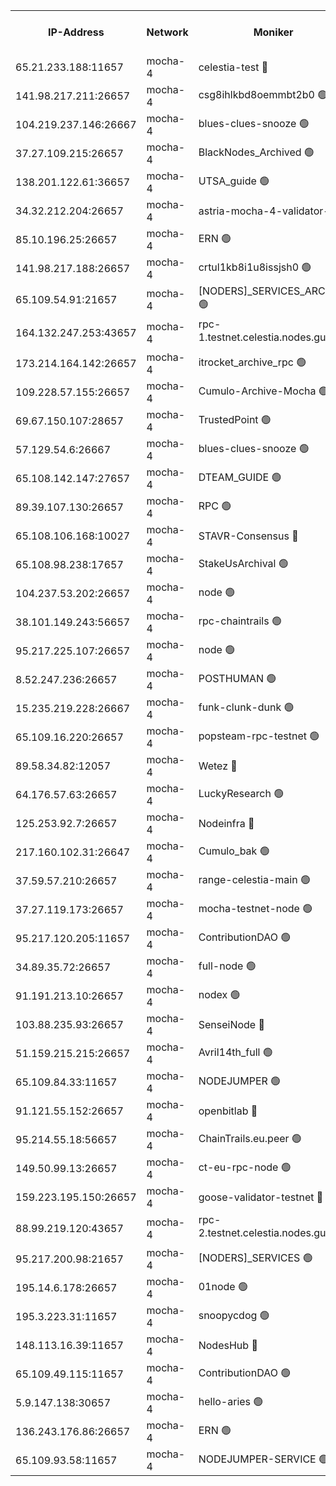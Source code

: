 


<table><tr><th>IP-Address</th><th>Network</th><th>Moniker</th><th>Latest Block Height</th><th>Earliest Block Height</th><th>Catching Up</th><th>Tx Index</th><th>Voting Power</th><th>Version</th><th>Scan Time</th></tr><tr><td>65.21.233.188:11657</td><td>mocha-4</td><td>celestia-test 🔴</td><td>3743543</td><td>0</td><td>False</td><td>on</td><td>1000010</td><td>3.2.0-mocha</td><td>2024-12-20T12:15:41.067861372UTC</td></tr><tr><td>141.98.217.211:26657</td><td>mocha-4</td><td>csg8ihlkbd8oemmbt2b0 🟢</td><td>3743512</td><td>1</td><td>False</td><td>on</td><td>0</td><td>3.1.1</td><td>2024-12-20T12:13:02.769618089UTC</td></tr><tr><td>104.219.237.146:26667</td><td>mocha-4</td><td>blues-clues-snooze 🟢</td><td>3743512</td><td>1</td><td>False</td><td>off</td><td>0</td><td>3.0.1-mocha</td><td>2024-12-20T12:13:03.589397498UTC</td></tr><tr><td>37.27.109.215:26657</td><td>mocha-4</td><td>BlackNodes_Archived 🟢</td><td>3743514</td><td>1</td><td>False</td><td>off</td><td>0</td><td>3.2.0</td><td>2024-12-20T12:13:12.218468689UTC</td></tr><tr><td>138.201.122.61:36657</td><td>mocha-4</td><td>UTSA_guide 🟢</td><td>3743514</td><td>1</td><td>False</td><td>on</td><td>0</td><td>3.2.0</td><td>2024-12-20T12:13:14.917487518UTC</td></tr><tr><td>34.32.212.204:26657</td><td>mocha-4</td><td>astria-mocha-4-validator-1 🔴</td><td>3743515</td><td>1</td><td>False</td><td>on</td><td>10509044</td><td>3.1.1</td><td>2024-12-20T12:13:15.285190655UTC</td></tr><tr><td>85.10.196.25:26657</td><td>mocha-4</td><td>ERN 🟢</td><td>3743516</td><td>1</td><td>False</td><td>on</td><td>0</td><td>3.2.0-mocha</td><td>2024-12-20T12:13:24.437601742UTC</td></tr><tr><td>141.98.217.188:26657</td><td>mocha-4</td><td>crtul1kb8i1u8issjsh0 🟢</td><td>3743519</td><td>1</td><td>False</td><td>on</td><td>0</td><td>3.1.1</td><td>2024-12-20T12:13:37.717425177UTC</td></tr><tr><td>65.109.54.91:21657</td><td>mocha-4</td><td>[NODERS]_SERVICES_ARCHIVE 🟢</td><td>3743523</td><td>1</td><td>False</td><td>on</td><td>0</td><td>3.2.0-mocha</td><td>2024-12-20T12:13:58.984822683UTC</td></tr><tr><td>164.132.247.253:43657</td><td>mocha-4</td><td>rpc-1.testnet.celestia.nodes.guru 🟢</td><td>3743525</td><td>1</td><td>False</td><td>on</td><td>0</td><td>3.0.2</td><td>2024-12-20T12:14:07.857049314UTC</td></tr><tr><td>173.214.164.142:26657</td><td>mocha-4</td><td>itrocket_archive_rpc 🟢</td><td>3743526</td><td>1</td><td>False</td><td>on</td><td>0</td><td>3.2.0-mocha</td><td>2024-12-20T12:14:11.265129642UTC</td></tr><tr><td>109.228.57.155:26657</td><td>mocha-4</td><td>Cumulo-Archive-Mocha 🟢</td><td>3743528</td><td>1</td><td>False</td><td>on</td><td>0</td><td>3.2.0-mocha</td><td>2024-12-20T12:14:24.432827035UTC</td></tr><tr><td>69.67.150.107:28657</td><td>mocha-4</td><td>TrustedPoint 🟢</td><td>3743529</td><td>1</td><td>False</td><td>on</td><td>0</td><td>3.1.1-mocha</td><td>2024-12-20T12:14:29.443511330UTC</td></tr><tr><td>57.129.54.6:26667</td><td>mocha-4</td><td>blues-clues-snooze 🟢</td><td>3743530</td><td>1</td><td>False</td><td>off</td><td>0</td><td>3.0.1-mocha</td><td>2024-12-20T12:14:34.446604505UTC</td></tr><tr><td>65.108.142.147:27657</td><td>mocha-4</td><td>DTEAM_GUIDE 🟢</td><td>3743538</td><td>1</td><td>False</td><td>on</td><td>0</td><td>3.2.0</td><td>2024-12-20T12:15:15.087810098UTC</td></tr><tr><td>89.39.107.130:26657</td><td>mocha-4</td><td>RPC 🟢</td><td>3743538</td><td>1</td><td>False</td><td>on</td><td>0</td><td>3.2.0-mocha</td><td>2024-12-20T12:15:15.539916660UTC</td></tr><tr><td>65.108.106.168:10027</td><td>mocha-4</td><td>STAVR-Consensus 🔴</td><td>3743542</td><td>1</td><td>False</td><td>on</td><td>102504</td><td>3.2.0-mocha</td><td>2024-12-20T12:15:36.013985619UTC</td></tr><tr><td>65.108.98.238:17657</td><td>mocha-4</td><td>StakeUsArchival 🟢</td><td>3743543</td><td>1</td><td>False</td><td>off</td><td>0</td><td>3.2.0</td><td>2024-12-20T12:15:41.964009609UTC</td></tr><tr><td>104.237.53.202:26657</td><td>mocha-4</td><td>node 🟢</td><td>3743544</td><td>1</td><td>False</td><td>on</td><td>0</td><td>3.0.0-mocha</td><td>2024-12-20T12:15:43.534768915UTC</td></tr><tr><td>38.101.149.243:56657</td><td>mocha-4</td><td>rpc-chaintrails 🟢</td><td>3743544</td><td>1</td><td>False</td><td>on</td><td>0</td><td>3.2.0</td><td>2024-12-20T12:15:46.984075861UTC</td></tr><tr><td>95.217.225.107:26657</td><td>mocha-4</td><td>node 🟢</td><td>3743545</td><td>1</td><td>False</td><td>on</td><td>0</td><td>3.2.0-mocha</td><td>2024-12-20T12:15:47.892443602UTC</td></tr><tr><td>8.52.247.236:26657</td><td>mocha-4</td><td>POSTHUMAN 🟢</td><td>3743546</td><td>1</td><td>False</td><td>on</td><td>0</td><td>3.1.1</td><td>2024-12-20T12:15:53.095305964UTC</td></tr><tr><td>15.235.219.228:26667</td><td>mocha-4</td><td>funk-clunk-dunk 🟢</td><td>3743548</td><td>1</td><td>False</td><td>off</td><td>0</td><td>3.0.1-mocha</td><td>2024-12-20T12:16:07.446687218UTC</td></tr><tr><td>65.109.16.220:26657</td><td>mocha-4</td><td>popsteam-rpc-testnet 🟢</td><td>3743550</td><td>1</td><td>False</td><td>on</td><td>0</td><td>3.2.0-mocha</td><td>2024-12-20T12:16:16.672964896UTC</td></tr><tr><td>89.58.34.82:12057</td><td>mocha-4</td><td>Wetez 🔴</td><td>3743554</td><td>1</td><td>False</td><td>off</td><td>148501</td><td>3.0.0-mocha</td><td>2024-12-20T12:16:37.005868125UTC</td></tr><tr><td>64.176.57.63:26657</td><td>mocha-4</td><td>LuckyResearch 🟢</td><td>3743520</td><td>1582001</td><td>False</td><td>off</td><td>0</td><td>3.2.0</td><td>2024-12-20T12:13:42.084175903UTC</td></tr><tr><td>125.253.92.7:26657</td><td>mocha-4</td><td>Nodeinfra 🔴</td><td>3743520</td><td>2070001</td><td>False</td><td>on</td><td>500001</td><td>3.2.0</td><td>2024-12-20T12:13:40.805915209UTC</td></tr><tr><td>217.160.102.31:26647</td><td>mocha-4</td><td>Cumulo_bak 🟢</td><td>3743542</td><td>2300001</td><td>False</td><td>on</td><td>0</td><td>3.2.0-mocha</td><td>2024-12-20T12:15:32.997274960UTC</td></tr><tr><td>37.59.57.210:26657</td><td>mocha-4</td><td>range-celestia-main 🟢</td><td>3743554</td><td>2589477</td><td>False</td><td>off</td><td>0</td><td>3.0.0-mocha</td><td>2024-12-20T12:16:37.422668851UTC</td></tr><tr><td>37.27.119.173:26657</td><td>mocha-4</td><td>mocha-testnet-node 🟢</td><td>3743542</td><td>2631379</td><td>False</td><td>on</td><td>0</td><td>3.1.1-mocha</td><td>2024-12-20T12:15:35.570532039UTC</td></tr><tr><td>95.217.120.205:11657</td><td>mocha-4</td><td>ContributionDAO 🟢</td><td>3743544</td><td>2723055</td><td>False</td><td>on</td><td>0</td><td>3.1.1</td><td>2024-12-20T12:15:46.108507863UTC</td></tr><tr><td>34.89.35.72:26657</td><td>mocha-4</td><td>full-node 🟢</td><td>3140052</td><td>2766149</td><td>False</td><td>on</td><td>0</td><td>2.1.2</td><td>2024-12-20T12:16:00.100254920UTC</td></tr><tr><td>91.191.213.10:26657</td><td>mocha-4</td><td>nodex 🟢</td><td>3743525</td><td>2954501</td><td>False</td><td>off</td><td>0</td><td>3.2.0</td><td>2024-12-20T12:14:08.603437070UTC</td></tr><tr><td>103.88.235.93:26657</td><td>mocha-4</td><td>SenseiNode 🔴</td><td>3743530</td><td>2968001</td><td>False</td><td>off</td><td>100007</td><td>3.2.0-mocha</td><td>2024-12-20T12:14:35.660215089UTC</td></tr><tr><td>51.159.215.215:26657</td><td>mocha-4</td><td>Avril14th_full 🟢</td><td>3743536</td><td>3022001</td><td>False</td><td>on</td><td>0</td><td>3.2.0</td><td>2024-12-20T12:15:06.362245114UTC</td></tr><tr><td>65.109.84.33:11657</td><td>mocha-4</td><td>NODEJUMPER 🟢</td><td>3743545</td><td>3214501</td><td>False</td><td>off</td><td>0</td><td>3.0.0-mocha</td><td>2024-12-20T12:15:47.436352796UTC</td></tr><tr><td>91.121.55.152:26657</td><td>mocha-4</td><td>openbitlab 🔴</td><td>3743518</td><td>3219298</td><td>False</td><td>off</td><td>501058</td><td>3.1.1</td><td>2024-12-20T12:13:33.088653210UTC</td></tr><tr><td>95.214.55.18:56657</td><td>mocha-4</td><td>ChainTrails.eu.peer 🟢</td><td>3743515</td><td>3249501</td><td>False</td><td>on</td><td>0</td><td>3.2.0</td><td>2024-12-20T12:13:17.817593967UTC</td></tr><tr><td>149.50.99.13:26657</td><td>mocha-4</td><td>ct-eu-rpc-node 🟢</td><td>3670060</td><td>3249501</td><td>False</td><td>on</td><td>0</td><td>3.0.0-mocha</td><td>2024-12-20T12:15:53.569443551UTC</td></tr><tr><td>159.223.195.150:26657</td><td>mocha-4</td><td>goose-validator-testnet 🔴</td><td>3743551</td><td>3318889</td><td>False</td><td>on</td><td>4017</td><td>3.1.1</td><td>2024-12-20T12:16:19.913635461UTC</td></tr><tr><td>88.99.219.120:43657</td><td>mocha-4</td><td>rpc-2.testnet.celestia.nodes.guru 🟢</td><td>3743542</td><td>3385396</td><td>False</td><td>on</td><td>0</td><td>3.2.0-mocha</td><td>2024-12-20T12:15:32.394260946UTC</td></tr><tr><td>95.217.200.98:21657</td><td>mocha-4</td><td>[NODERS]_SERVICES 🟢</td><td>3743512</td><td>3453468</td><td>False</td><td>on</td><td>0</td><td>3.2.0-mocha</td><td>2024-12-20T12:13:02.311414826UTC</td></tr><tr><td>195.14.6.178:26657</td><td>mocha-4</td><td>01node 🟢</td><td>3743536</td><td>3487525</td><td>False</td><td>on</td><td>0</td><td>3.0.2</td><td>2024-12-20T12:15:03.901275291UTC</td></tr><tr><td>195.3.223.31:11657</td><td>mocha-4</td><td>snoopycdog 🟢</td><td>3743552</td><td>3521501</td><td>False</td><td>off</td><td>0</td><td>3.0.2</td><td>2024-12-20T12:16:26.471481381UTC</td></tr><tr><td>148.113.16.39:11657</td><td>mocha-4</td><td>NodesHub 🔴</td><td>3743531</td><td>3728501</td><td>False</td><td>on</td><td>107152</td><td>3.2.0</td><td>2024-12-20T12:14:38.576969124UTC</td></tr><tr><td>65.109.49.115:11657</td><td>mocha-4</td><td>ContributionDAO 🟢</td><td>3743529</td><td>3737703</td><td>False</td><td>off</td><td>0</td><td>3.1.1</td><td>2024-12-20T12:14:29.873062345UTC</td></tr><tr><td>5.9.147.138:30657</td><td>mocha-4</td><td>hello-aries 🟢</td><td>3743527</td><td>3740501</td><td>False</td><td>off</td><td>0</td><td>3.2.0</td><td>2024-12-20T12:14:19.898268801UTC</td></tr><tr><td>136.243.176.86:26657</td><td>mocha-4</td><td>ERN 🟢</td><td>3743544</td><td>3740501</td><td>False</td><td>off</td><td>0</td><td>3.2.0-mocha</td><td>2024-12-20T12:15:42.435209978UTC</td></tr><tr><td>65.109.93.58:11657</td><td>mocha-4</td><td>NODEJUMPER-SERVICE 🟢</td><td>3743556</td><td>3742400</td><td>False</td><td>off</td><td>0</td><td>3.0.0-mocha</td><td>2024-12-20T12:16:46.319059041UTC</td></tr></table>